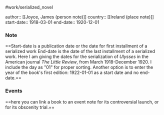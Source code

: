 #work/serialized_novel  

author:: [[Joyce, James (person note)]]
country:: [[Ireland (place note)]]
start-date:: 1918-03-01
end-date:: 1920-12-01

### Note
==Start-date is a publication date or the date for first installment of a serialized work
End-date is the date of the last installment of a serialized work.
Here I am giving the dates for the serialization of _Ulysses_ in the American journal _The Little Review_, from March 1918-December 1920. I include the day as "01" for proper sorting. Another option is to enter the year of the book's first edition: 1922-01-01 as a start date and no end-date.== 

### Events
==here you can link a book to an event note for its controversial launch, or for its obscenity trial.==